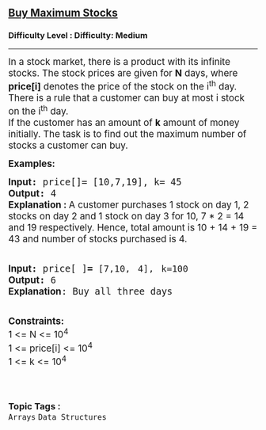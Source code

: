 <h2><a href="https://www.geeksforgeeks.org/problems/buy-maximum-stocks-if-i-stocks-can-be-bought-on-i-th-day/1">Buy Maximum Stocks</a></h2><h3>Difficulty Level : Difficulty: Medium</h3><hr><div class="problems_problem_content__Xm_eO"><p><span style="font-size: 14pt;">In a stock market, there is a product with its infinite stocks. The stock prices are given for&nbsp;<strong>N</strong>&nbsp;days, where <strong>price[i]</strong> denotes the price of the stock on the i<sup>th</sup>&nbsp;day.<br>There is a rule that a customer can buy at most i stock on the i<sup>th</sup>&nbsp;day.<br>If the customer has an amount of&nbsp;<strong>k</strong>&nbsp;amount of money initially. The task is to&nbsp;find out the maximum number of stocks a customer can buy.&nbsp;</span></p>
<p><span style="font-size: 14pt;"><strong>Examples:</strong></span></p>
<pre><span style="font-size: 14pt;"><strong style="font-family: -apple-system, BlinkMacSystemFont, 'Segoe UI', Roboto, Oxygen, Ubuntu, Cantarell, 'Open Sans', 'Helvetica Neue', sans-serif;">Input</strong><strong>: </strong>price[]= [10,7,19], k= 45<br><strong style="font-family: -apple-system, BlinkMacSystemFont, 'Segoe UI', Roboto, Oxygen, Ubuntu, Cantarell, 'Open Sans', 'Helvetica Neue', sans-serif; white-space: normal;">Output</strong><strong>: </strong>4 <br><strong style="font-family: -apple-system, BlinkMacSystemFont, 'Segoe UI', Roboto, Oxygen, Ubuntu, Cantarell, 'Open Sans', 'Helvetica Neue', sans-serif; white-space: normal;">Explanation : </strong><span style="font-family: -apple-system, BlinkMacSystemFont, 'Segoe UI', Roboto, Oxygen, Ubuntu, Cantarell, 'Open Sans', 'Helvetica Neue', sans-serif; white-space: normal;">A customer purchases 1 stock on day 1, 2 stocks on day 2 and 1 stock on day 3 for 10, 7 * 2 = 14 and 19 respectively. Hence, total amount is 10 + 14 + 19 = 43 and number of stocks purchased is 4.</span></span></pre>
<pre><span style="font-size: 14pt;"><strong style="font-family: -apple-system, BlinkMacSystemFont, 'Segoe UI', Roboto, Oxygen, Ubuntu, Cantarell, 'Open Sans', 'Helvetica Neue', sans-serif; white-space: normal;"><br></strong></span><span style="font-size: 14pt;"><strong style="font-family: -apple-system, BlinkMacSystemFont, 'Segoe UI', Roboto, Oxygen, Ubuntu, Cantarell, 'Open Sans', 'Helvetica Neue', sans-serif;">Input</strong><strong>: </strong>price[ ]<strong>= </strong></span><span style="color: var(--text-color); font-family: var(--gfg-font-primary); font-size: 18px; word-spacing: 4px; white-space-collapse: break-spaces; --darkreader-inline-color: var(--darkreader-text--text-color, var(--darkreader-text-000000, #e8e6e3));" data-darkreader-inline-color="">[7,10, 4], </span><span style="color: var(--text-color); font-family: var(--gfg-font-primary); font-size: 18px; word-spacing: 4px; white-space-collapse: break-spaces; --darkreader-inline-color: var(--darkreader-text--text-color, var(--darkreader-text-000000, #e8e6e3));" data-darkreader-inline-color="">k=100<br></span><span style="font-size: 14pt;"><strong style="font-family: -apple-system, BlinkMacSystemFont, 'Segoe UI', Roboto, Oxygen, Ubuntu, Cantarell, 'Open Sans', 'Helvetica Neue', sans-serif; white-space: normal;">Output</strong><strong>: </strong></span><span style="color: var(--text-color); font-family: var(--gfg-font-primary); font-size: 18px; word-spacing: 4px; white-space-collapse: break-spaces; --darkreader-inline-color: var(--darkreader-text--text-color, var(--darkreader-text-000000, #e8e6e3));" data-darkreader-inline-color="">6<br></span><strong style="font-size: 14pt;"><strong style="font-family: -apple-system, BlinkMacSystemFont, 'Segoe UI', Roboto, Oxygen, Ubuntu, Cantarell, 'Open Sans', 'Helvetica Neue', sans-serif; white-space: normal;">Explanation</strong></strong><span style="font-size: 14pt;">: Buy all three days</span><span style="font-size: 14pt;">&nbsp;</span></pre>
<p><span style="font-size: 14pt;"><strong><br></strong><strong>Constraints:</strong><br>1 &lt;= N &lt;= 10<sup>4</sup><br>1 &lt;= price[i] &lt;= 10<sup>4</sup><br>1 &lt;= k &lt;= 10<sup>4</sup></span><br><span style="font-size: 14pt;">&nbsp;</span></p></div><br><p><span style=font-size:18px><strong>Topic Tags : </strong><br><code>Arrays</code>&nbsp;<code>Data Structures</code>&nbsp;
